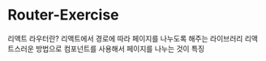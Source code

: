 # Router-Exercise

리액트 라우터란?
리액트에서 경로에 따라 페이지를 나누도록 해주는 라이브러리
리액트스러운 방법으로 컴포넌트를 사용해서 페이지를 나누는 것이 특징
